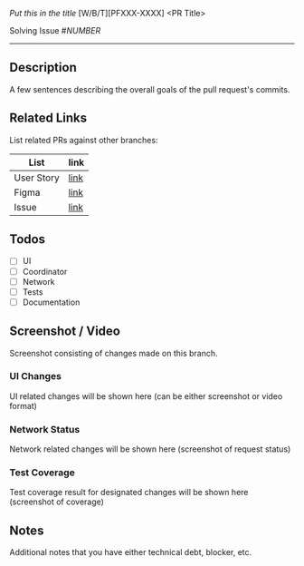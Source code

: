 *Put this in the title*
\[W/B/T]\[PFXXX-XXXX\] \<PR Title\>

Solving Issue #*NUMBER*

***
## Description
A few sentences describing the overall goals of the pull request's commits.

## Related Links
List related PRs against other branches:

List | link
------ | ------
User Story | [link]()
Figma | [link]()
Issue | [link]()

## Todos
- [ ] UI
- [ ] Coordinator
- [ ] Network
- [ ] Tests
- [ ] Documentation

## Screenshot / Video
Screenshot consisting of changes made on this branch.

### UI Changes
UI related changes will be shown here (can be either screenshot or video format)

### Network Status
Network related changes will be shown here (screenshot of request status)

### Test Coverage
Test coverage result for designated changes will be shown here (screenshot of coverage)

## Notes
Additional notes that you have either technical debt, blocker, etc.
